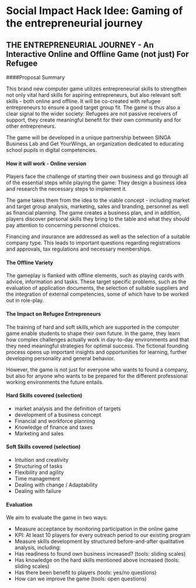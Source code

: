 # Social Impact Hack Idee: Gaming of the entrepreneurial journey 

## THE ENTREPRENEURIAL JOURNEY - An Interactive Online and Offline Game (not just) For Refugee

####Proposal Summary

This brand new computer game utilizes entrepreneurial skills to strengthen not only vital hard skills for aspiring entrepreneurs, but also relevant soft skills - both online and offline. It will be co-created with refugee entrepreneurs to ensure a good target group fit. The game is thus also a clear signal to the wider society: Refugees are not passive receivers of support, they create meaningful benefit for their own community and for other entrepreneurs.

The game will be developed in a unique partnership between SINGA Business Lab and Get YourWings, an organization dedicated to educating school pupils in digital competencies.

#### How it will work - Online version

Players face the challenge of starting their own business and go through all of the essential steps while playing the game:
They design a business idea and research the necessary steps to implement it.

The game takes them from the idea to the viable concept - including market and target group analysis, marketing, sales and branding, personnel as well as financial planning. The game creates a business plan, and in addition, players discover personal skills they bring to the table and what they should pay attention to concerning personnel choices.

Financing and insurance are addressed as well as the selection of a suitable company type. This leads to important questions regarding registrations and approvals, tax regulations and necessary memberships.

#### The Offline Variety

The gameplay is flanked with offline elements, such as playing cards with advice, information and tasks. These target specific problems, such as the evaluation of application documents, the selection of suitable suppliers and the integration of external competencies, some of which have to be worked out in role-play.

#### The Impact on Refugee Entrepreneurs

The training of hard and soft skills,which are supported in the computer game enable students to shape their own future. In the game, they learn how complex challenges actually work in day-to-day environments and that they need meaningful strategies for optimal
success. The fictional founding process opens up important insights and opportunities for learning, further developing personality and general behavior.

However, the game is not just for everyone who wants to found a company, but also for anyone who wants to be prepared for the different professional working environments the future entails.

#### Hard Skills covered (selection)

- market analysis and the definition of targets
- development of a business concept
- Financial and workforce planning
- Knowledge of finance and taxes
- Marketing and sales

#### Soft Skills covered (selection)

- Intuition and creativity
- Structuring of tasks
- Flexibility and agility
- Time management
- Dealing with change / Adaptability
- Dealing with failure

#### Evaluation

We aim to evaluate the game in two ways:
- Measure acceptance by monitoring participation in the online game
- KPI: At least 10 players for every outreach period to our existing program
- Measure skills development by structured before-and-after qualitative analysis, including:
- Has readiness to found own business increased? (tools: sliding scales)
- Has knowledge on the hard skills mentioned above increased (tools: sliding scales)
- Has there been benefit to players (tools: yes/no questions)
- How can we improve the game (tools: open questions)
